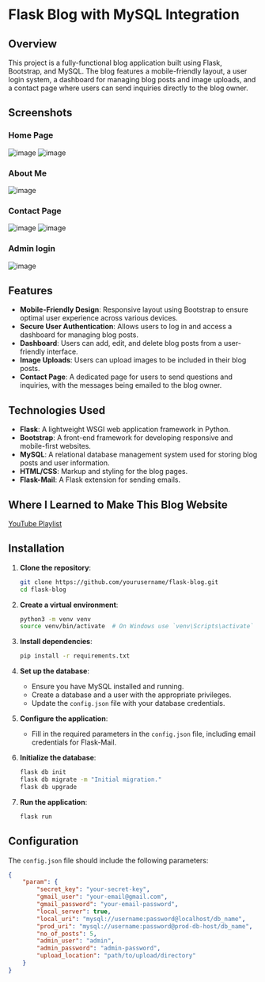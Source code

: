# Flask Blog with MySQL Integration

## Overview

This project is a fully-functional blog application built using Flask, Bootstrap, and MySQL. The blog features a mobile-friendly layout, a user login system, a dashboard for managing blog posts and image uploads, and a contact page where users can send inquiries directly to the blog owner.

## Screenshots
### Home Page
![image](https://github.com/swagatx1/Blog-Webapp/assets/113201534/809d358b-df98-4005-a778-3c6ce6b99c9a)
![image](https://github.com/swagatx1/Blog-Webapp/assets/113201534/4aa1bb0c-d779-4d51-959b-5d4ad6c24a74)
### About Me
![image](https://github.com/swagatx1/Blog-Webapp/assets/113201534/cc33adfe-bcfa-42b9-a451-349c8794a1f9)

### Contact Page
![image](https://github.com/swagatx1/Blog-Webapp/assets/113201534/e04c9407-af4f-4308-bbe8-0e432e8a2688)
![image](https://github.com/swagatx1/Blog-Webapp/assets/113201534/977f25a8-309b-4919-8eb0-dcf59f472162)
### Admin login
![image](https://github.com/swagatx1/Blog-Webapp/assets/113201534/70f9a2ed-bffa-43db-aec5-10d1430f3f4c)


## Features

- **Mobile-Friendly Design**: Responsive layout using Bootstrap to ensure optimal user experience across various devices.
- **Secure User Authentication**: Allows users to log in and access a dashboard for managing blog posts.
- **Dashboard**: Users can add, edit, and delete blog posts from a user-friendly interface.
- **Image Uploads**: Users can upload images to be included in their blog posts.
- **Contact Page**: A dedicated page for users to send questions and inquiries, with the messages being emailed to the blog owner.

## Technologies Used

- **Flask**: A lightweight WSGI web application framework in Python.
- **Bootstrap**: A front-end framework for developing responsive and mobile-first websites.
- **MySQL**: A relational database management system used for storing blog posts and user information.
- **HTML/CSS**: Markup and styling for the blog pages.
- **Flask-Mail**: A Flask extension for sending emails.

## Where I Learned to Make This Blog Website

[YouTube Playlist](https://youtube.com/playlist?list=PLu0W_9lII9agAiWp6Y41ueUKx1VcTRxmf&si=BoI5LSL1teS5I80u)

## Installation

1. **Clone the repository**:
    ```bash
    git clone https://github.com/yourusername/flask-blog.git
    cd flask-blog
    ```

2. **Create a virtual environment**:
    ```bash
    python3 -m venv venv
    source venv/bin/activate  # On Windows use `venv\Scripts\activate`
    ```

3. **Install dependencies**:
    ```bash
    pip install -r requirements.txt
    ```

4. **Set up the database**:
    - Ensure you have MySQL installed and running.
    - Create a database and a user with the appropriate privileges.
    - Update the `config.json` file with your database credentials.

5. **Configure the application**:
    - Fill in the required parameters in the `config.json` file, including email credentials for Flask-Mail.

6. **Initialize the database**:
    ```bash
    flask db init
    flask db migrate -m "Initial migration."
    flask db upgrade
    ```

7. **Run the application**:
    ```bash
    flask run
    ```

## Configuration

The `config.json` file should include the following parameters:

```json
{
    "param": {
        "secret_key": "your-secret-key",
        "gmail_user": "your-email@gmail.com",
        "gmail_password": "your-email-password",
        "local_server": true,
        "local_uri": "mysql://username:password@localhost/db_name",
        "prod_uri": "mysql://username:password@prod-db-host/db_name",
        "no_of_posts": 5,
        "admin_user": "admin",
        "admin_password": "admin-password",
        "upload_location": "path/to/upload/directory"
    }
}
